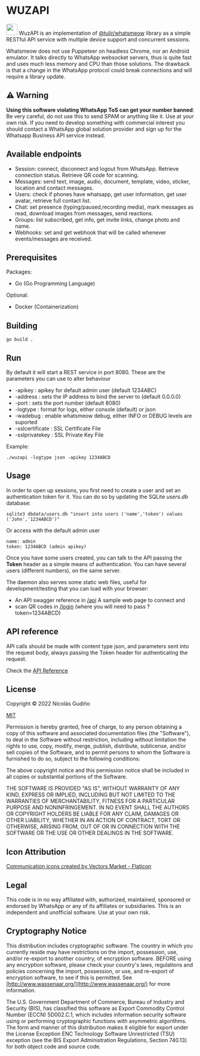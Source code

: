# WUZAPI

<img src="static/favicon.ico" width="30"> WuzAPI is an implementation 
of [@tulir/whatsmeow](https://github.com/tulir/whatsmeow) library as a 
simple RESTful API service with multiple device support and concurrent 
sessions.

Whatsmeow does not use Puppeteer on headless Chrome, nor an Android emulator. 
It talks directly to WhatsApp websocket servers, thus is quite fast and uses 
much less memory and CPU than those solutions. The drawback is that a change 
in the WhatsApp protocol could break connections and will require a library 
update.

## :warning: Warning

**Using this software violating WhatsApp ToS can get your number banned**: 
Be very careful, do not use this to send SPAM or anything like it. Use at
your own risk. If you need to develop something with commercial interest 
you should contact a WhatsApp global solution provider and sign up for the
Whatsapp Business API service instead.

## Available endpoints

* Session: connect, disconnect and logout from WhatsApp. Retrieve 
connection status. Retrieve QR code for scanning.
* Messages: send text, image, audio, document, template, video, sticker, 
location and contact messages.
* Users: check if phones have whatsapp, get user information, get user avatar, 
retrieve full contact list.
* Chat: set presence (typing/paused,recording media), mark messages as read, 
download images from messages, send reactions.
* Groups: list subscribed, get info, get invite links, change photo and name.
* Webhooks: set and get webhook that will be called whenever events/messages 
are received.

## Prerequisites

Packages:

* Go (Go Programming Language)

Optional:

* Docker (Containerization)

## Building

```
go build .
```

## Run

By default it will start a REST service in port 8080. These are the parameters
you can use to alter behaviour

* -apikey : apikey for default admin user (default 1234ABC)
* -address  : sets the IP address to bind the server to (default 0.0.0.0)
* -port  : sets the port number (default 8080)
* -logtype : format for logs, either console (default) or json
* -wadebug : enable whatsmeow debug, either INFO or DEBUG levels are suported
* -sslcertificate : SSL Certificate File
* -sslprivatekey : SSL Private Key File

Example:

```
./wuzapi -logtype json -apikey 1234ABCD
```

## Usage

In order to open up sessions, you first need to create a user and set an
authentication token for it. You can do so by updating the SQLite _users.db_
database:

``` 
sqlite3 dbdata/users.db "insert into users ('name','token') values ('John','1234ABCD')" 
```

Or access with the default admin user
```
name: admin
token: 1234ABCD (admin apikey)
```

Once you have some users created, you can talk to the API passing the **Token**
header as a simple means of authentication. You can have several users
(different numbers), on the same server.

The daemon also serves some static web files, useful for development/testing
that you can load with your browser:

* An API swagger reference in [/api](/api) A sample web page to connect and
* scan QR codes in [/login](/login) (where you will need to pass
?token=1234ABCD)


## API reference 

API calls should be made with content type json, and parameters sent into the
request body, always passing the Token header for authenticating the request.

Check the [API Reference](https://github.com/asternic/wuzapi/blob/main/API.md)

## License

Copyright &copy; 2022 Nicolás Gudiño

[MIT](https://choosealicense.com/licenses/mit/)

Permission is hereby granted, free of charge, to any person obtaining a copy of
this software and associated documentation files (the "Software"), to deal in
the Software without restriction, including without limitation the rights to
use, copy, modify, merge, publish, distribute, sublicense, and/or sell copies
of the Software, and to permit persons to whom the Software is furnished to do
so, subject to the following conditions:

The above copyright notice and this permission notice shall be included in all
copies or substantial portions of the Software.

THE SOFTWARE IS PROVIDED "AS IS", WITHOUT WARRANTY OF ANY KIND, EXPRESS OR
IMPLIED, INCLUDING BUT NOT LIMITED TO THE WARRANTIES OF MERCHANTABILITY,
FITNESS FOR A PARTICULAR PURPOSE AND NONINFRINGEMENT. IN NO EVENT SHALL THE
AUTHORS OR COPYRIGHT HOLDERS BE LIABLE FOR ANY CLAIM, DAMAGES OR OTHER
LIABILITY, WHETHER IN AN ACTION OF CONTRACT, TORT OR OTHERWISE, ARISING FROM,
OUT OF OR IN CONNECTION WITH THE SOFTWARE OR THE USE OR OTHER DEALINGS IN THE
SOFTWARE.

## Icon Attribution

[Communication icons created by Vectors Market -
Flaticon](https://www.flaticon.com/free-icons/communication)

## Legal

This code is in no way affiliated with, authorized, maintained, sponsored or
endorsed by WhatsApp or any of its affiliates or subsidiaries. This is an
independent and unofficial software. Use at your own risk.

## Cryptography Notice

This distribution includes cryptographic software. The country in which you
currently reside may have restrictions on the import, possession, use, and/or
re-export to another country, of encryption software. BEFORE using any
encryption software, please check your country's laws, regulations and policies
concerning the import, possession, or use, and re-export of encryption
software, to see if this is permitted. See
[http://www.wassenaar.org/](http://www.wassenaar.org/) for more information.

The U.S. Government Department of Commerce, Bureau of Industry and Security
(BIS), has classified this software as Export Commodity Control Number (ECCN)
5D002.C.1, which includes information security software using or performing
cryptographic functions with asymmetric algorithms. The form and manner of this
distribution makes it eligible for export under the License Exception ENC
Technology Software Unrestricted (TSU) exception (see the BIS Export
Administration Regulations, Section 740.13) for both object code and source
code.


